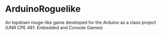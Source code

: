 # ArduinoRoguelike
An topdown rouge-like game developed for the Arduino as a class project (UNR CPE 481: Embedded and Console Games)
